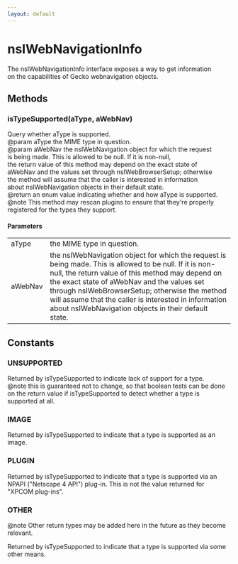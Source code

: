 ```yaml
---
layout: default
---
```


# nsIWebNavigationInfo #
  
The nsIWebNavigationInfo interface exposes a way to get information  
on the capabilities of Gecko webnavigation objects.  
  

## Methods ##

### isTypeSupported(aType, aWebNav) ###
  
Query whether aType is supported.  
@param aType the MIME type in question.  
@param aWebNav the nsIWebNavigation object for which the request  
       is being made.  This is allowed to be null.  If it is non-null,  
       the return value of this method may depend on the exact state of  
       aWebNav and the values set through nsIWebBrowserSetup; otherwise  
       the method will assume that the caller is interested in information  
       about nsIWebNavigation objects in their default state.  
@return an enum value indicating whether and how aType is supported.  
@note This method may rescan plugins to ensure that they're properly  
      registered for the types they support.  
  

#### Parameters ####

<table>

<tr>
<td>aType</td>
<td>the MIME type in question.  
</td>
</tr>

<tr>
<td>aWebNav</td>
<td>the nsIWebNavigation object for which the request  
       is being made.  This is allowed to be null.  If it is non-null,  
       the return value of this method may depend on the exact state of  
       aWebNav and the values set through nsIWebBrowserSetup; otherwise  
       the method will assume that the caller is interested in information  
       about nsIWebNavigation objects in their default state.  
</td>
</tr>

</table>

## Constants ##

### UNSUPPORTED ###
  
Returned by isTypeSupported to indicate lack of support for a type.  
@note this is guaranteed not to change, so that boolean tests can be done  
on the return value if isTypeSupported to detect whether a type is  
supported at all.  
  

### IMAGE ###
  
Returned by isTypeSupported to indicate that a type is supported as an  
image.  
  

### PLUGIN ###
  
Returned by isTypeSupported to indicate that a type is supported via an  
NPAPI ("Netscape 4 API") plug-in.  This is not the value returned for  
"XPCOM plug-ins".  
  

### OTHER ###
  
@note Other return types may be added here in the future as they become  
relevant.  
  
  
Returned by isTypeSupported to indicate that a type is supported via some  
other means.  
  
